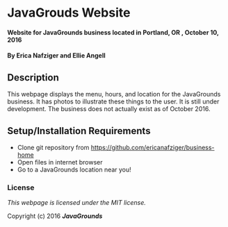 # JavaGrouds Website

#### Website for JavaGrounds business located in Portland, OR , October 10, 2016

#### By Erica Nafziger and Ellie Angell

## Description

This webpage displays the menu, hours, and location for the JavaGrounds business. It has photos to illustrate these things to the user. It is still under development. The business does not actually exist as of October 2016.

## Setup/Installation Requirements

* Clone git repository from https://github.com/ericanafziger/business-home
* Open files in internet browser
* Go to a JavaGrounds location near you!

### License

*This webpage is licensed under the MIT license.*

Copyright (c) 2016 **_JavaGrounds_**
